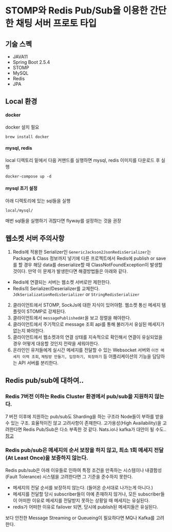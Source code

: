 # STOMP와 Redis Pub/Sub을 이용한 간단한 채팅 서버 프로토 타입

## 기술 스펙
- JAVA11
- Spring Boot 2.5.4
- STOMP
- MySQL
- Redis
- JPA

## Local 환경
#### docker
docker 설치 필요
```
brew install docker
```

#### mysql, redis
local 디렉토리 밑에서 다음 커맨드를 실행하면 mysql, redis 이미지를 다운로드 후 실행
```
docker-compose up -d
```

#### mysql 초기 설정
아래 디렉토리에 있는 sql들을 실행
```
local/mysql/
```

매번 sql들을 실행하기 귀찮다면 flyway를 설정하는 것을 권장

## 웹소켓 서버 주의사항
1. Redis에 적용한 Serializer인 `GenericJackson2JsonRedisSerializer`는 Package & Class 정보까지 넣기에 다른 프로젝트에서 Redis에 publish or save를 할 경우 해당 data를 
   deserialize할 때 ClassNotFoundException이 발생할 것이다. 
만약 이 문제가 발생한다면 해결방법들은 아래와 같다.
- Redis에 연결되는 서버는 웹소켓 서버로만 제한한다.
- Redis의 Serializer/Deserializer를 교체한다. `JdkSerializationRedisSerializer` or `StringRedisSerializer`
2. 클라이언트에서 STOMP, SockJs에 대한 지식이 있어야함. 웹소켓 통신 메세지 템플릿이 STOMP로 강제된다.
3. 클라이언트에서 `messagePublishedAt`을 보고 정렬을 해야한다.
4. 클라이언트에서 주기적으로 message 조회 api를 통해 불러가서 유실된 메세지가 없는지 봐야한다.
5. 클라이언트에서 웹소켓과의 연결 상태를 지속적으로 확인해서 연결이 유실되었을 경우 어떻게 대응할 것인지 전략을 세워야한다.
6. 온라인인 유저들에게 실시간 메세지를 전달할 수 있는 Websocket 서버와 `이전 메세지 이력 조회`, `채팅방 만들기, 입장하기, 퇴장하기` 등 어플리케이션의 기능을 담당하는 API 서버를 분리한다.

## Redis pub/sub에 대하여..
### Redis 7버전 이하는 Redis Cluster 환경에서 pub/sub을 지원하지 않는다.
7 버전 이후에 지원하는 pub/sub도 Sharding을 하는 구조라 Node들이 부하를 받을 수 있는 구조. 효율적이진 않고 고려사항이 존재한다.
고가용성(High Availability)을 고려한다면 Redis Pub/Sub은 다소 부족한 것 같다. Nats.io나 kafka가 대안이 될 수도..  
[참고](https://github.com/redis/redis/issues/1927)

### Redis pub/sub은 메세지의 순서 보장을 하지 않고, 최소 1회 메세지 전달(At Least Once)을 보증하지 않는다.
Redis pub/sub은 아래 이유들로 인하여 특정 조건을 만족하는 시스템이나 내결함성(Fault Tolerance) 시스템을 고려한다면 그 기준을 준수하지 못한다. 
- 메세지의 전달 순서를 보장하지 않는다. (들어온 순서대로 나가는게 아니다.)
- 메세지를 전달할 당시 subscriber들이 아예 존재하지 않거나, 모든 subscriber들이 어떠한 이유로 메세지를 전달받지 못하는 상황일 때 메세지는 유실된다.
- redis가 어떠한 이유로 failover 되면, 당시에 publish된 메세지들은 유실된다.

보다 안전한 Message Streaming or Queueing이 필요하다면 MQ나 Kafka를 고려한다.




